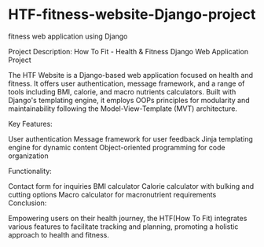 
# HTF-fitness-website-Django-project
fitness web application using Django

Project Description: How To Fit - Health & Fitness Django Web Application Project

The HTF Website is a Django-based web application focused on health and fitness. It offers user authentication, message framework, and a range of tools including BMI, calorie, and macro nutrients calculators. Built with Django's templating engine, it employs OOPs principles for modularity and maintainability following the Model-View-Template (MVT) architecture.

Key Features:

User authentication
Message framework for user feedback
Jinja templating engine for dynamic content
Object-oriented programming for code organization


Functionality:

Contact form for inquiries
BMI calculator
Calorie calculator with bulking and cutting options
Macro calculator for macronutrient requirements
Conclusion:

Empowering users on their health journey, the HTF(How To Fit) integrates various features to facilitate tracking and planning, promoting a holistic approach to health and fitness.
